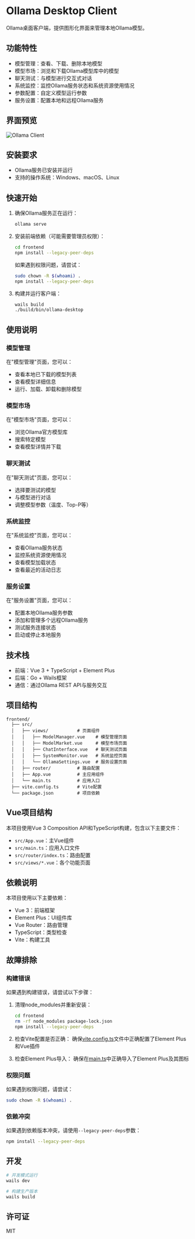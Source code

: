 # Ollama Desktop Client

Ollama桌面客户端，提供图形化界面来管理本地Ollama模型。

## 功能特性

- 模型管理：查看、下载、删除本地模型
- 模型市场：浏览和下载Ollama模型库中的模型
- 聊天测试：与模型进行交互式对话
- 系统监控：监控Ollama服务状态和系统资源使用情况
- 参数配置：自定义模型运行参数
- 服务设置：配置本地和远程Ollama服务

## 界面预览

![Ollama Client](./screenshot.png)

## 安装要求

- Ollama服务已安装并运行
- 支持的操作系统：Windows、macOS、Linux

## 快速开始

1. 确保Ollama服务正在运行：
   ```bash
   ollama serve
   ```

2. 安装前端依赖（可能需要管理员权限）：
   ```bash
   cd frontend
   npm install --legacy-peer-deps
   ```
   
   如果遇到权限问题，请尝试：
   ```bash
   sudo chown -R $(whoami) .
   npm install --legacy-peer-deps
   ```

3. 构建并运行客户端：
   ```bash
   wails build
   ./build/bin/ollama-desktop
   ```

## 使用说明

### 模型管理
在"模型管理"页面，您可以：
- 查看本地已下载的模型列表
- 查看模型详细信息
- 运行、加载、卸载和删除模型

### 模型市场
在"模型市场"页面，您可以：
- 浏览Ollama官方模型库
- 搜索特定模型
- 查看模型详情并下载

### 聊天测试
在"聊天测试"页面，您可以：
- 选择要测试的模型
- 与模型进行对话
- 调整模型参数（温度、Top-P等）

### 系统监控
在"系统监控"页面，您可以：
- 查看Ollama服务状态
- 监控系统资源使用情况
- 查看模型加载状态
- 查看最近的活动日志

### 服务设置
在"服务设置"页面，您可以：
- 配置本地Ollama服务参数
- 添加和管理多个远程Ollama服务
- 测试服务连接状态
- 启动或停止本地服务

## 技术栈

- 前端：Vue 3 + TypeScript + Element Plus
- 后端：Go + Wails框架
- 通信：通过Ollama REST API与服务交互

## 项目结构

```
frontend/
  ├── src/
  │   ├── views/           # 页面组件
  │   │   ├── ModelManager.vue    # 模型管理页面
  │   │   ├── ModelMarket.vue     # 模型市场页面
  │   │   ├── ChatInterface.vue   # 聊天测试页面
  │   │   ├── SystemMonitor.vue   # 系统监控页面
  │   │   └── OllamaSettings.vue  # 服务设置页面
  │   ├── router/          # 路由配置
  │   ├── App.vue          # 主应用组件
  │   └── main.ts          # 应用入口
  ├── vite.config.ts       # Vite配置
  └── package.json         # 项目依赖
```

## Vue项目结构

本项目使用Vue 3 Composition API和TypeScript构建，包含以下主要文件：
- `src/App.vue`：主Vue组件
- `src/main.ts`：应用入口文件
- `src/router/index.ts`：路由配置
- `src/views/*.vue`：各个功能页面

## 依赖说明

本项目使用以下主要依赖：
- Vue 3：前端框架
- Element Plus：UI组件库
- Vue Router：路由管理
- TypeScript：类型检查
- Vite：构建工具

## 故障排除

### 构建错误
如果遇到构建错误，请尝试以下步骤：

1. 清理node_modules并重新安装：
   ```bash
   cd frontend
   rm -rf node_modules package-lock.json
   npm install --legacy-peer-deps
   ```

2. 检查Vite配置是否正确：
   确保[vite.config.ts](file:///home/fzxs/workspaces/demo/duola/duola-desktop/duola-tools/frontend/vite.config.ts)文件中正确配置了Element Plus和Vue插件

3. 检查Element Plus导入：
   确保在[main.ts](file:///home/fzxs/workspaces/demo/duola/duola-desktop/duola-tools/frontend/src/main.ts)中正确导入了Element Plus及其图标

### 权限问题
如果遇到权限问题，请尝试：
```bash
sudo chown -R $(whoami) .
```

### 依赖冲突
如果遇到依赖版本冲突，请使用`--legacy-peer-deps`参数：
```bash
npm install --legacy-peer-deps
```

## 开发

```bash
# 开发模式运行
wails dev

# 构建生产版本
wails build
```

## 许可证

MIT